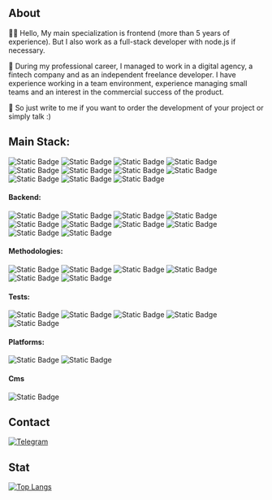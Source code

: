 ## About
👨‍💻 Hello, My main specialization is frontend (more than 5 years of experience). But I also work as a full-stack developer with node.js if necessary.

💼 During my professional career, I managed to work in a digital agency, a fintech company and as an independent freelance developer. I have experience working in a team environment, experience managing small teams and an interest in the commercial success of the product.

🤝 So just write to me if you want to order the development of your project or simply talk :)

## Main Stack:

![Static Badge](https://img.shields.io/badge/Nuxt%202%2F3%20(SPA%2C%20SSR%2C%20STATIC)-1c1e21?logo=nuxt.js)
![Static Badge](https://img.shields.io/badge/Vue%202%2F3%20(vuex%2Fpinia)-1c1e21?logo=vue.js)
![Static Badge](https://img.shields.io/badge/Tailwind-%231a1a1a?logo=TailwindCSS)
![Static Badge](https://img.shields.io/badge/TS-%231a1a1a?logo=Typescript)
![Static Badge](https://img.shields.io/badge/Pixel%20perfect%2C%20Adaptive-1c1e21?logo=html5)
![Static Badge](https://img.shields.io/badge/CSS-1c1e21?logo=css3)
![Static Badge](https://img.shields.io/badge/Sass-%231a1a1a?logo=sass)
![Static Badge](https://img.shields.io/badge/Headless%20UI-1c1e21?logo=headlessui)
![Static Badge](https://img.shields.io/badge/Figma-1c1e21?logo=Figma)
![Static Badge](https://img.shields.io/badge/Photoshop-1c1e21?logo=adobephotoshop)
![Static Badge](https://img.shields.io/badge/JQuery-1c1e21?logo=JQuery)

#### Backend:
![Static Badge](https://img.shields.io/badge/Node.js-%231a1a1a?logo=node.js)
![Static Badge](https://img.shields.io/badge/Express-1c1e21?logo=Express)
![Static Badge](https://img.shields.io/badge/BullMQ-1c1e21?logo=rabbitmq)
![Static Badge](https://img.shields.io/badge/Relational%20and%20NoSQL%20db-1c1e21)
![Static Badge](https://img.shields.io/badge/MySQL-%231a1a1a?logo=MySQL)
![Static Badge](https://img.shields.io/badge/MongoDB-%231a1a1a?logo=MongoDB)
![Static Badge](https://img.shields.io/badge/RESTful%20API-1c1e21)
![Static Badge](https://img.shields.io/badge/Grammy.js-%231a1a1a?logo=Grammy.js)
![Static Badge](https://img.shields.io/badge/PHP-1c1e21?logo=php)
![Static Badge](https://img.shields.io/badge/Yii2-1c1e21?logo=Yii2)

#### Methodologies:
![Static Badge](https://img.shields.io/badge/OOP-1c1e21)
![Static Badge](https://img.shields.io/badge/Functional%2FAsynchronous-1c1e21)
![Static Badge](https://img.shields.io/badge/TDD-1c1e21)
![Static Badge](https://img.shields.io/badge/DRY-1c1e21)
![Static Badge](https://img.shields.io/badge/KISS-1c1e21)
![Static Badge](https://img.shields.io/badge/SOLID-1c1e21)

#### Tests: 
![Static Badge](https://img.shields.io/badge/Jest-%231a1a1a?logo=Jest)
![Static Badge](https://img.shields.io/badge/Playwright-%231a1a1a?logo=Playwright)
![Static Badge](https://img.shields.io/badge/Cypress-%231a1a1a?logo=Cypress)
![Static Badge](https://img.shields.io/badge/Ava-%231a1a1a?logo=Avajs)
![Static Badge](https://img.shields.io/badge/storybook-%231a1a1a?logo=storybook)

#### Platforms:
![Static Badge](https://img.shields.io/badge/Firebase-%231a1a1a?logo=Firebase)
![Static Badge](https://img.shields.io/badge/AWS-%231a1a1a?logo=aws)

#### Cms
![Static Badge](https://img.shields.io/badge/Directus-%231a1a1a?logo=Directus)

## Contact
[![Telegram](https://img.shields.io/badge/Telegram-000000?style=for-the-badge&logo=telegram)](https://t.me/igorishere)

## Stat
[![Top Langs](https://github-readme-stats.vercel.app/api/top-langs/?username=74Genesis&layout=compact&theme=dark)](https://github.com/anuraghazra/github-readme-stats)
